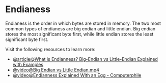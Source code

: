# Endianess

Endianess is the order in which bytes are stored in memory. The two most common types of endianess are big endian and little endian. Big endian stores the most significant byte first, while little endian stores the least significant byte first.

Visit the following resources to learn more:

- [@article@What is Endianness? Big-Endian vs Little-Endian Explained with Examples](https://www.freecodecamp.org/news/what-is-endianness-big-endian-vs-little-endian/)
- [@video@Big Endian vs Little Endian.mp4](https://www.youtube.com/watch?v=JrNF0KRAlyo)
- [@video@Endianness Explained With an Egg - Computerphile](https://www.youtube.com/watch?v=NcaiHcBvDR4)
